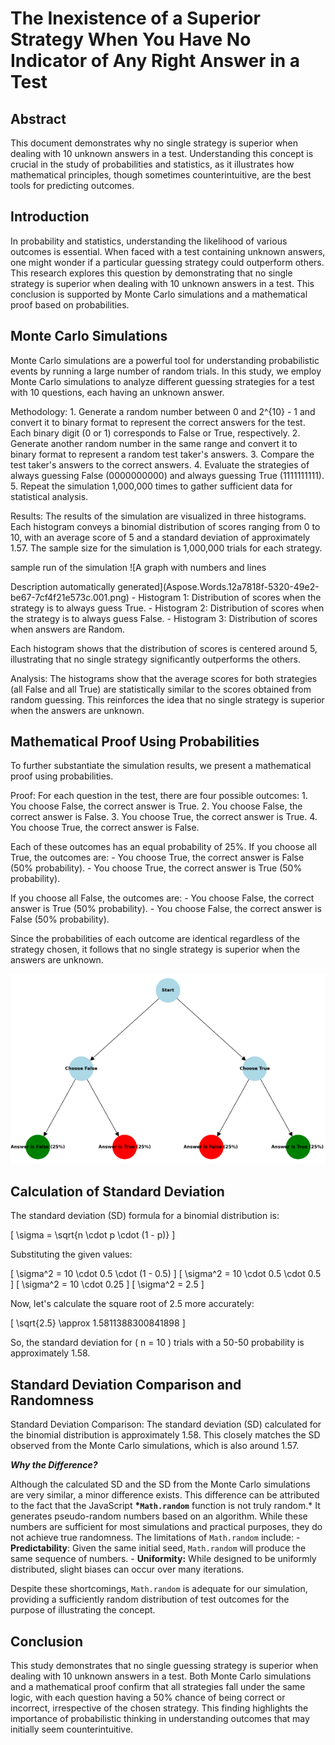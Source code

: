 # **The Inexistence of a Superior Strategy When You Have No Indicator of Any Right Answer in a Test**

## **Abstract**

This document demonstrates why no single strategy is superior when dealing with 10 unknown answers in a test. Understanding this concept is crucial in the study of probabilities and statistics, as it illustrates how mathematical principles, though sometimes counterintuitive, are the best tools for predicting outcomes.

## **Introduction**

In probability and statistics, understanding the likelihood of various outcomes is essential. When faced with a test containing unknown answers, one might wonder if a particular guessing strategy could outperform others. This research explores this question by demonstrating that no single strategy is superior when dealing with 10 unknown answers in a test. This conclusion is supported by Monte Carlo simulations and a mathematical proof based on probabilities.

## **Monte Carlo Simulations**

Monte Carlo simulations are a powerful tool for understanding probabilistic events by running a large number of random trials. In this study, we employ Monte Carlo simulations to analyze different guessing strategies for a test with 10 questions, each having an unknown answer.

Methodology:
1\. Generate a random number between 0 and 2^{10} - 1 and convert it to binary format to represent the correct answers for the test. Each binary digit (0 or 1) corresponds to False or True, respectively.
2\. Generate another random number in the same range and convert it to binary format to represent a random test taker's answers.
3\. Compare the test taker's answers to the correct answers.
4\. Evaluate the strategies of always guessing False (0000000000) and always guessing True (1111111111).
5\. Repeat the simulation 1,000,000 times to gather sufficient data for statistical analysis.

Results:
The results of the simulation are visualized in three histograms. Each histogram conveys a binomial distribution of scores ranging from 0 to 10, with an average score of 5 and a standard deviation of approximately 1.57. The sample size for the simulation is 1,000,000 trials for each strategy.

sample run of the simulation
![A graph with numbers and lines

Description automatically generated](Aspose.Words.12a7818f-5320-49e2-be67-7cf4f21e573c.001.png)
\- Histogram 1: Distribution of scores when the strategy is to always guess True.
\- Histogram 2: Distribution of scores when the strategy is to always guess False.
\- Histogram 3: Distribution of scores when answers are Random.

Each histogram shows that the distribution of scores is centered around 5, illustrating that no single strategy significantly outperforms the others.

Analysis:
The histograms show that the average scores for both strategies (all False and all True) are statistically similar to the scores obtained from random guessing. This reinforces the idea that no single strategy is superior when the answers are unknown.

## **Mathematical Proof Using Probabilities**

To further substantiate the simulation results, we present a mathematical proof using probabilities.

Proof:
For each question in the test, there are four possible outcomes:
1\. You choose False, the correct answer is True.
2\. You choose False, the correct answer is False.
3\. You choose True, the correct answer is True.
4\. You choose True, the correct answer is False.

Each of these outcomes has an equal probability of 25%. If you choose all True, the outcomes are:
\- You choose True, the correct answer is False (50% probability).
\- You choose True, the correct answer is True (50% probability).

If you choose all False, the outcomes are:
\- You choose False, the correct answer is True (50% probability).
\- You choose False, the correct answer is False (50% probability).

Since the probabilities of each outcome are identical regardless of the strategy chosen, it follows that no single strategy is superior when the answers are unknown.

![](Aspose.Words.12a7818f-5320-49e2-be67-7cf4f21e573c.002.png)

## **Calculation of Standard Deviation**

The standard deviation (SD) formula for a binomial distribution is:

\[ \sigma = \sqrt{n \cdot p \cdot (1 - p)} \]

Substituting the given values:

\[ \sigma^2 = 10 \cdot 0.5 \cdot (1 - 0.5) \]
\[ \sigma^2 = 10 \cdot 0.5 \cdot 0.5 \]
\[ \sigma^2 = 10 \cdot 0.25 \]
\[ \sigma^2 = 2.5 \]

Now, let's calculate the square root of 2.5 more accurately:

\[ \sqrt{2.5} \approx 1.5811388300841898 \]

So, the standard deviation for \( n = 10 \) trials with a 50-50 probability is approximately 1.58.

## **Standard Deviation Comparison and Randomness**

Standard Deviation Comparison:
The standard deviation (SD) calculated for the binomial distribution is approximately 1.58. This closely matches the SD observed from the Monte Carlo simulations, which is also around 1.57.

**_Why the Difference?_**

Although the calculated SD and the SD from the Monte Carlo simulations are very similar, a minor difference exists. This difference can be attributed to the fact that the JavaScript **\*`Math.random`** function is not truly random.\* It generates pseudo-random numbers based on an algorithm. While these numbers are sufficient for most simulations and practical purposes, they do not achieve true randomness. The limitations of `Math.random` include:
\- **Predictability**: Given the same initial seed, `Math.random` will produce the same sequence of numbers.
\- **Uniformity:** While designed to be uniformly distributed, slight biases can occur over many iterations.

Despite these shortcomings, `Math.random` is adequate for our simulation, providing a sufficiently random distribution of test outcomes for the purpose of illustrating the concept.

## **Conclusion**

This study demonstrates that no single guessing strategy is superior when dealing with 10 unknown answers in a test. Both Monte Carlo simulations and a mathematical proof confirm that all strategies fall under the same logic, with each question having a 50% chance of being correct or incorrect, irrespective of the chosen strategy. This finding highlights the importance of probabilistic thinking in understanding outcomes that may initially seem counterintuitive.
